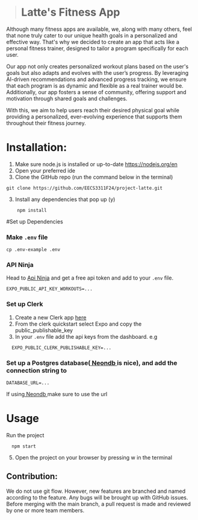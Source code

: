 > # Latte's Fitness App

Although many fitness apps are available, we, along with many others, feel that none truly cater to our unique health goals in a personalized and effective way. That's why we decided to create an app that acts like a personal fitness trainer, designed to tailor a program specifically for each user.

Our app not only creates personalized workout plans based on the user's goals but also adapts and evolves with the user’s progress. By leveraging AI-driven recommendations and advanced progress tracking, we ensure that each program is as dynamic and flexible as a real trainer would be. Additionally, our app fosters a sense of community, offering support and motivation through shared goals and challenges.

With this, we aim to help users reach their desired physical goal while providing a personalized, ever-evolving experience that supports them throughout their fitness journey.

# Installation:

1. Make sure node.js is installed or up-to-date https://nodejs.org/en
2. Open your preferred ide
3. Clone the GitHub repo (run the command below in the terminal)

```
git clone https://github.com/EECS3311F24/project-latte.git
```

3. Install any dependencies that pop up (y)

```
    npm install
```

#Set up Dependencies

### Make `.env` file

```
cp .env-example .env
```

### API Ninja

Head to [Api Ninja](https://api-ninjas.com/) and get a free api token and add to your `.env` file.

```
EXPO_PUBLIC_API_KEY_WORKOUTS=...
```

### Set up Clerk

1. Create a new Clerk app [here](https://clerk.com/)
2. From the clerk quickstart select Expo and copy the public_publishable_key
3. In your `.env` file add the api keys from the dashboard. e.g

```
  EXPO_PUBLIC_CLERK_PUBLISHABLE_KEY=...
```

### Set up a Postgres database([ Neondb ](https://neon.tech/home) is nice), and add the connection string to

```
DATABASE_URL=...
```

If using[ Neondb ](https://neon.tech/home) make sure to use the url

# Usage

Run the project

```
  npm start
```

5. Open the project on your browser by pressing w in the terminal

## Contribution:

We do not use git flow. However, new features are branched and named according to the feature. Any bugs will be brought up with GitHub issues. Before merging with the main branch, a pull request is made and reviewed by one or more team members.
